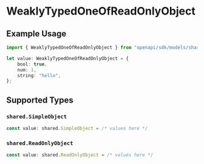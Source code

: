 # WeaklyTypedOneOfReadOnlyObject

## Example Usage

```typescript
import { WeaklyTypedOneOfReadOnlyObject } from "openapi/sdk/models/shared";

let value: WeaklyTypedOneOfReadOnlyObject = {
    bool: true,
    num: 1,
    string: "hello",
};
```

## Supported Types

### `shared.SimpleObject`

```typescript
const value: shared.SimpleObject = /* values here */
```

### `shared.ReadOnlyObject`

```typescript
const value: shared.ReadOnlyObject = /* values here */
```

